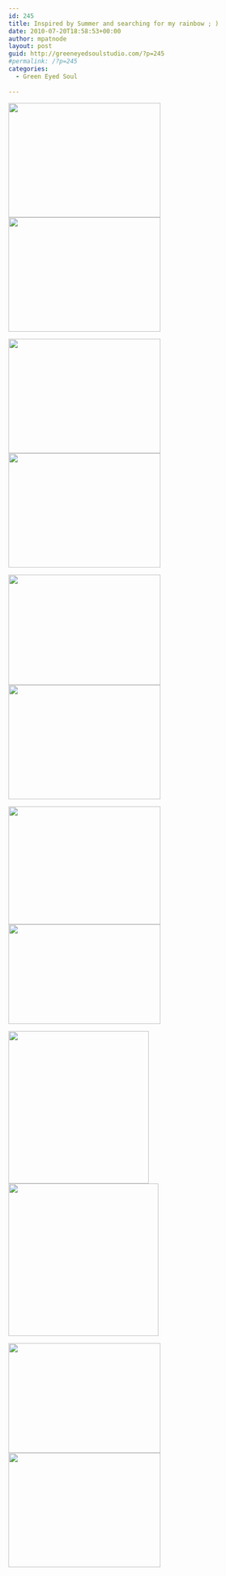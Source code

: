 ```yaml
---
id: 245
title: Inspired by Summer and searching for my rainbow ; )
date: 2010-07-20T18:58:53+00:00
author: mpatnode
layout: post
guid: http://greeneyedsoulstudio.com/?p=245
#permalink: /?p=245
categories:
  - Green Eyed Soul
  
---
```

<a rel="attachment wp-att-248" href="http://greeneyedsoulstudio.com/wp-content/uploads/2010/07/dogsyardjewelry-0651.jpg"><img class="alignnone size-medium wp-image-248" title="dogs,yard,jewelry 065" src="http://greeneyedsoulstudio.com/wp-content/uploads/2010/07/dogsyardjewelry-0651-300x225.jpg" alt="" width="300" height="225" /></a><a rel="attachment wp-att-249" href="http://greeneyedsoulstudio.com/wp-content/uploads/2010/07/dogsyardjewelry-104.jpg"><img class="alignnone size-medium wp-image-249" title="dogs,yard,jewelry 104" src="http://greeneyedsoulstudio.com/wp-content/uploads/2010/07/dogsyardjewelry-104-300x225.jpg" alt="" width="300" height="225" /></a>

<a rel="attachment wp-att-252" href="http://greeneyedsoulstudio.com/wp-content/uploads/2010/07/dogsyardjewelry-013.jpg"><img class="alignnone size-medium wp-image-252" title="dogs,yard,jewelry 013" src="http://greeneyedsoulstudio.com/wp-content/uploads/2010/07/dogsyardjewelry-013-300x225.jpg" alt="" width="300" height="225" /></a><a rel="attachment wp-att-253" href="http://greeneyedsoulstudio.com/wp-content/uploads/2010/07/dogsyardjewelry-016.jpg"><img class="alignnone size-medium wp-image-253" title="dogs,yard,jewelry 016" src="http://greeneyedsoulstudio.com/wp-content/uploads/2010/07/dogsyardjewelry-016-300x225.jpg" alt="" width="300" height="225" /></a>

<a rel="attachment wp-att-254" href="http://greeneyedsoulstudio.com/wp-content/uploads/2010/07/dogsyardjewelry-055.jpg"><img class="alignnone size-medium wp-image-254" title="dogs,yard,jewelry 055" src="http://greeneyedsoulstudio.com/wp-content/uploads/2010/07/dogsyardjewelry-055-300x217.jpg" alt="" width="300" height="217" /></a><a rel="attachment wp-att-255" href="http://greeneyedsoulstudio.com/wp-content/uploads/2010/07/dogsyardjewelry-057.jpg"><img class="alignnone size-medium wp-image-255" title="dogs,yard,jewelry 057" src="http://greeneyedsoulstudio.com/wp-content/uploads/2010/07/dogsyardjewelry-057-300x225.jpg" alt="" width="300" height="225" /></a>

<a rel="attachment wp-att-258" href="http://greeneyedsoulstudio.com/wp-content/uploads/2010/07/dogsyardjewelry-020.jpg"><img class="alignnone size-medium wp-image-258" title="dogs,yard,jewelry 020" src="http://greeneyedsoulstudio.com/wp-content/uploads/2010/07/dogsyardjewelry-020-300x232.jpg" alt="" width="300" height="232" /></a><a rel="attachment wp-att-259" href="http://greeneyedsoulstudio.com/wp-content/uploads/2010/07/dogsyardjewelry-040.jpg"><img class="alignnone size-medium wp-image-259" title="dogs,yard,jewelry 040" src="http://greeneyedsoulstudio.com/wp-content/uploads/2010/07/dogsyardjewelry-040-300x196.jpg" alt="" width="300" height="196" /></a>

<a rel="attachment wp-att-260" href="http://greeneyedsoulstudio.com/wp-content/uploads/2010/07/dogsyardjewelry-021.jpg"><img class="alignnone size-medium wp-image-260" title="dogs,yard,jewelry 021" src="http://greeneyedsoulstudio.com/wp-content/uploads/2010/07/dogsyardjewelry-021-277x300.jpg" alt="" width="277" height="300" /></a><a rel="attachment wp-att-261" href="http://greeneyedsoulstudio.com/wp-content/uploads/2010/07/dogsyardjewelry-029.jpg"><img class="alignnone size-medium wp-image-261" title="dogs,yard,jewelry 029" src="http://greeneyedsoulstudio.com/wp-content/uploads/2010/07/dogsyardjewelry-029-296x300.jpg" alt="" width="296" height="300" /></a>

<a rel="attachment wp-att-262" href="http://greeneyedsoulstudio.com/wp-content/uploads/2010/07/dogsyardjewelry-041.jpg"><img class="alignnone size-medium wp-image-262" title="dogs,yard,jewelry 041" src="http://greeneyedsoulstudio.com/wp-content/uploads/2010/07/dogsyardjewelry-041-300x216.jpg" alt="" width="300" height="216" /></a><a rel="attachment wp-att-263" href="http://greeneyedsoulstudio.com/wp-content/uploads/2010/07/dogsyardjewelry-043.jpg"><img class="alignnone size-medium wp-image-263" title="dogs,yard,jewelry 043" src="http://greeneyedsoulstudio.com/wp-content/uploads/2010/07/dogsyardjewelry-043-300x225.jpg" alt="" width="300" height="225" /></a>